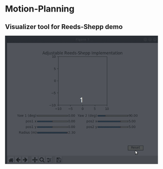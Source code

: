 # Motion-Planning

## Visualizer tool for Reeds-Shepp demo
![Visualizer-Reeds-Shepp](gifs/reeds_shepp_vis.gif)
